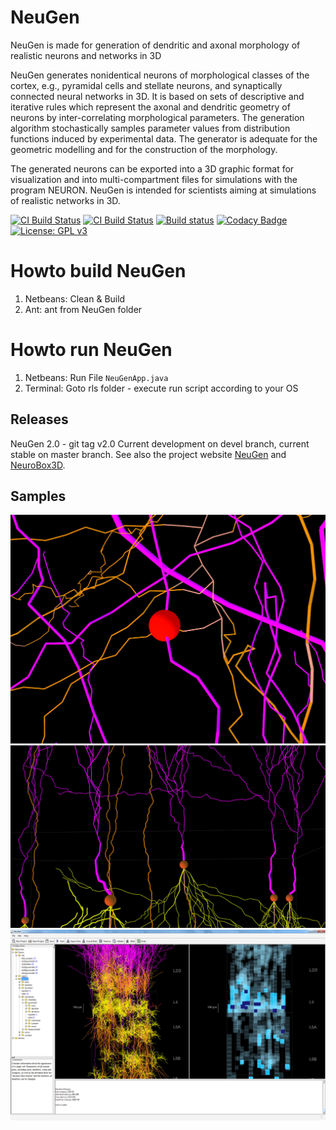 # NeuGen
NeuGen is made for generation of dendritic and axonal morphology of realistic neurons and networks in 3D

NeuGen generates nonidentical neurons of morphological classes of the cortex, e.g., pyramidal cells and stellate neurons, and synaptically connected neural networks in 3D. It is based on sets of descriptive and iterative rules which represent the axonal and dendritic geometry of neurons by inter-correlating morphological parameters. The generation algorithm stochastically samples parameter values from distribution functions induced by experimental data. The generator is adequate for the geometric modelling and for the construction of the morphology.

The generated neurons can be exported into a 3D graphic format for visualization and into multi-compartment files for simulations with the program NEURON. NeuGen is intended for scientists aiming at simulations of realistic networks in 3D.

[![CI Build Status](https://travis-ci.org/NeuroBox3D/NeuGen.svg?branch=master)](https://travis-ci.org/NeuroBox3D/NeuGen)
[![CI Build Status](https://travis-ci.org/NeuroBox3D/NeuGen.svg?branch=devel)](https://travis-ci.org/NeuroBox3D/NeuGen)
[![Build status](https://ci.appveyor.com/api/projects/status/ovyhr78ydpolbjfc?svg=true)](https://ci.appveyor.com/project/stephanmg/neugen)
[![Codacy Badge](https://api.codacy.com/project/badge/grade/b3714ff664c1490893efdf05afb52027)](https://www.codacy.com/app/stephan_5/NeuGen)
[![License: GPL v3](https://img.shields.io/badge/License-GPLv3-blue.svg)](https://www.gnu.org/licenses/gpl-3.0)



# Howto build NeuGen
1. Netbeans: Clean & Build
2. Ant: ant from NeuGen folder

# Howto run NeuGen
1. Netbeans: Run File ```NeuGenApp.java```
2. Terminal: Goto rls folder - execute run script according to your OS

## Releases
NeuGen 2.0 - git tag v2.0
Current development on devel branch, current stable on master branch. See also the project website [NeuGen](http://www.neugen.org) and [NeuroBox3D](http://neurobox.eu).

## Samples
![](/resources/img/synapse.jpg)
![](/resources/img/soma.jpg)
![](/resources/img/neugen.jpg)

